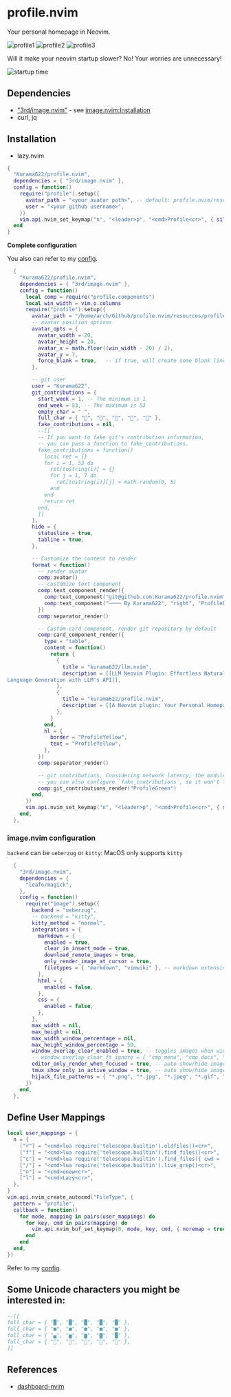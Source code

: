 # profile.nvim

Your personal homepage in Neovim.

![profile1](https://github.com/user-attachments/assets/ec627c79-ebac-46f5-8728-57472836642a)
![profile2](https://github.com/user-attachments/assets/24f8d775-f484-47a1-a278-b011817db08b)
![profile3](https://github.com/user-attachments/assets/8987ecac-4e98-4aec-8f04-26f0ad598603)


Will it make your neovim startup slower? No! Your worries are unnecessary!

![startup time](https://github.com/user-attachments/assets/121fd395-7631-4400-9ff0-351fc6f94786)


## Dependencies

- ["3rd/image.nvim"](https://github.com/3rd/image.nvim) - see [image.nvim:Installation](https://github.com/3rd/image.nvim?tab=readme-ov-file#installation)
- curl, jq

## Installation

- lazy.nvim

```lua
{
  "Kurama622/profile.nvim",
  dependencies = { "3rd/image.nvim" },
  config = function()
    require("profile").setup({
      avatar_path = "<your avatar path>", -- default: profile.nvim/resources/profile.png
      user = "<your github username>",
    })
    vim.api.nvim_set_keymap("n", "<leader>p", "<cmd>Profile<cr>", { silent = true })
  end
}
```


**Complete configuration**

You also can refer to my [config](https://github.com/Kurama622/.lazyvim/blob/main/lua/plugins/profile.lua).

```lua
  {
    "Kurama622/profile.nvim",
    dependencies = { "3rd/image.nvim" },
    config = function()
      local comp = require("profile.components")
      local win_width = vim.o.columns
      require("profile").setup({
        avatar_path = "/home/arch/Github/profile.nvim/resources/profile.png",
        -- avatar position options
        avatar_opts = {
          avatar_width = 20,
          avatar_height = 20,
          avatar_x = math.floor((win_width - 20) / 2),
          avatar_y = 7,
          force_blank = true,   -- if true, will create some blank lines (avatar_height + avatar_y)
        },

        -- git user
        user = "Kurama622",
        git_contributions = {
          start_week = 1, -- The minimum is 1
          end_week = 53, -- The maximum is 53
          empty_char = " ",
          full_char = { "", "󰧞", "", "", "" },
          fake_contributions = nil,
          --[[
          -- If you want to fake git's contribution information,
          -- you can pass a function to fake_contributions.
          fake_contributions = function()
            local ret = {}
            for i = 1, 53 do
              ret[tostring(i)] = {}
              for j = 1, 7 do
                ret[tostring(i)][j] = math.random(0, 5)
              end
            end
            return ret
          end,
          ]]
        },
        hide = {
          statusline = true,
          tabline = true,
        },

        -- Customize the content to render
        format = function()
          -- render avatar
          comp:avatar()
          -- customize text component
          comp:text_component_render({
            comp:text_component("git@github.com:Kurama622/profile.nvim", "center", "ProfileRed"),
            comp:text_component("──── By Kurama622", "right", "ProfileBlue"),
          })
          comp:separator_render()

          -- Custom card component, render git repository by default
          comp:card_component_render({
            type = "table",
            content = function()
              return {
                {
                  title = "kurama622/llm.nvim",
                  description = [[LLM Neovim Plugin: Effortless Natural
Language Generation with LLM's API]],
                },
                {
                  title = "kurama622/profile.nvim",
                  description = [[A Neovim plugin: Your Personal Homepage]],
                },
              }
            end,
            hl = {
              border = "ProfileYellow",
              text = "ProfileYellow",
            },
          })
          comp:separator_render()

          -- git contributions, Considering network latency, the module will render asynchronously.
          -- you can also configure `fake_contributions`, so it won't fetch data from the Github
          comp:git_contributions_render("ProfileGreen")
        end,
      })
      vim.api.nvim_set_keymap("n", "<leader>p", "<cmd>Profile<cr>", { silent = true })
    end,
  },
```

### image.nvim configuration

`backend` can be `ueberzug` or `kitty`: MacOS only supports `kitty`

```lua
  {
    "3rd/image.nvim",
    dependencies = {
      "leafo/magick",
    },
    config = function()
      require("image").setup({
        backend = "ueberzug",
        -- backend = "kitty",
        kitty_method = "normal",
        integrations = {
          markdown = {
            enabled = true,
            clear_in_insert_mode = true,
            download_remote_images = true,
            only_render_image_at_cursor = true,
            filetypes = { "markdown", "vimwiki" }, -- markdown extensions (ie. quarto) can go here
          },
          html = {
            enabled = false,
          },
          css = {
            enabled = false,
          },
        },
        max_width = nil,
        max_height = nil,
        max_width_window_percentage = nil,
        max_height_window_percentage = 50,
        window_overlap_clear_enabled = true, -- toggles images when windows are overlapped
        -- window_overlap_clear_ft_ignore = { "cmp_menu", "cmp_docs", "" },
        editor_only_render_when_focused = true, -- auto show/hide images when the editor gains/looses focus
        tmux_show_only_in_active_window = true, -- auto show/hide images in the correct Tmux window (needs visual-activity off)
        hijack_file_patterns = { "*.png", "*.jpg", "*.jpeg", "*.gif", "*.webp", "*.avif" }, -- render image files as images when opened
      })
    end,
  },
```

## Define User Mappings

```lua
local user_mappings = {
  n = {
    ["r"] = "<cmd>lua require('telescope.builtin').oldfiles()<cr>",
    ["f"] = "<cmd>lua require('telescope.builtin').find_files()<cr>",
    ["c"] = "<cmd>lua require('telescope.builtin').find_files({ cwd = '$HOME/.config/nvim' })<cr>",
    ["/"] = "<cmd>lua require('telescope.builtin').live_grep()<cr>",
    ["n"] = "<cmd>enew<cr>",
    ["l"] = "<cmd>Lazy<cr>",
  },
}
vim.api.nvim_create_autocmd("FileType", {
  pattern = "profile",
  callback = function()
    for mode, mapping in pairs(user_mappings) do
      for key, cmd in pairs(mapping) do
        vim.api.nvim_buf_set_keymap(0, mode, key, cmd, { noremap = true, silent = true })
      end
    end
  end,
})
```
Refer to my [config](https://github.com/Kurama622/.lazyvim/blob/main/lua/plugins/profile.lua).


## Some Unicode characters you might be interested in:

```lua
--[[
full_char = { "█", "█", "█", "█", "█" },
full_char = { "■", "■", "■", "■", "■" },
full_char = { "▄", "▅", "▆", "▇", "█" },
full_char = { "", "󰧞", "", "", "" },
]]
```

## References

- [dashboard-nvim](https://github.com/nvimdev/dashboard-nvim)

